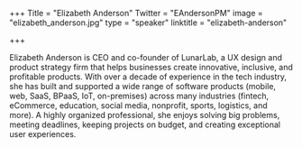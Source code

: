 +++
Title = "Elizabeth Anderson"
Twitter = "EAndersonPM"
image = "elizabeth_anderson.jpg"
type = "speaker"
linktitle = "elizabeth-anderson"

+++

Elizabeth Anderson is CEO and co-founder of LunarLab, a UX design and product strategy firm that helps businesses create innovative, inclusive, and profitable products. With over a decade of experience in the tech industry, she has built and supported a wide range of software products (mobile, web, SaaS, BPaaS, IoT, on-premises) across many industries (fintech, eCommerce, education, social media, nonprofit, sports, logistics, and more). A highly organized professional, she enjoys solving big problems, meeting deadlines, keeping projects on budget, and creating exceptional user experiences.
